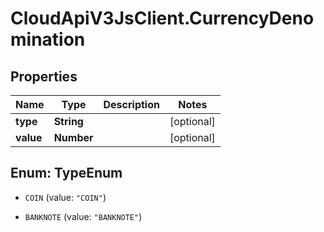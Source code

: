 # CloudApiV3JsClient.CurrencyDenomination

## Properties
Name | Type | Description | Notes
------------ | ------------- | ------------- | -------------
**type** | **String** |  | [optional] 
**value** | **Number** |  | [optional] 


<a name="TypeEnum"></a>
## Enum: TypeEnum


* `COIN` (value: `"COIN"`)

* `BANKNOTE` (value: `"BANKNOTE"`)





